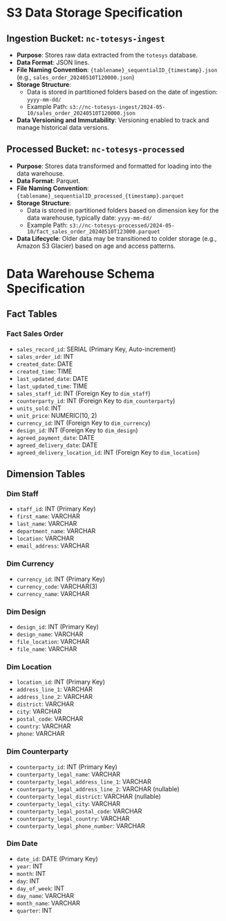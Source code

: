 # S3 Data Storage Specification

## Ingestion Bucket: `nc-totesys-ingest`
- **Purpose**: Stores raw data extracted from the `totesys` database.
- **Data Format**: JSON lines.
- **File Naming Convention**: `{tablename}_sequentialID_{timestamp}.json` (e.g., `sales_order_20240510T120000.json`)
- **Storage Structure**:
  - Data is stored in partitioned folders based on the date of ingestion: `yyyy-mm-dd/`
  - Example Path: `s3://nc-totesys-ingest/2024-05-10/sales_order_20240510T120000.json`
- **Data Versioning and Immutability**: Versioning enabled to track and manage historical data versions.

## Processed Bucket: `nc-totesys-processed`
- **Purpose**: Stores data transformed and formatted for loading into the data warehouse.
- **Data Format**: Parquet.
- **File Naming Convention**: `{tablename}_sequentialID_processed_{timestamp}.parquet`
- **Storage Structure**:
  - Data is stored in partitioned folders based on dimension key for the data warehouse, typically date: `yyyy-mm-dd/`
  - Example Path: `s3://nc-totesys-processed/2024-05-10/fact_sales_order_20240510T123000.parquet`
- **Data Lifecycle**: Older data may be transitioned to colder storage (e.g., Amazon S3 Glacier) based on age and access patterns.

# Data Warehouse Schema Specification

## Fact Tables

### Fact Sales Order
- `sales_record_id`: SERIAL (Primary Key, Auto-increment)
- `sales_order_id`: INT
- `created_date`: DATE
- `created_time`: TIME
- `last_updated_date`: DATE
- `last_updated_time`: TIME
- `sales_staff_id`: INT (Foreign Key to `dim_staff`)
- `counterparty_id`: INT (Foreign Key to `dim_counterparty`)
- `units_sold`: INT
- `unit_price`: NUMERIC(10, 2)
- `currency_id`: INT (Foreign Key to `dim_currency`)
- `design_id`: INT (Foreign Key to `dim_design`)
- `agreed_payment_date`: DATE
- `agreed_delivery_date`: DATE
- `agreed_delivery_location_id`: INT (Foreign Key to `dim_location`)

## Dimension Tables

### Dim Staff
- `staff_id`: INT (Primary Key)
- `first_name`: VARCHAR
- `last_name`: VARCHAR
- `department_name`: VARCHAR
- `location`: VARCHAR
- `email_address`: VARCHAR

### Dim Currency
- `currency_id`: INT (Primary Key)
- `currency_code`: VARCHAR(3)
- `currency_name`: VARCHAR

### Dim Design
- `design_id`: INT (Primary Key)
- `design_name`: VARCHAR
- `file_location`: VARCHAR
- `file_name`: VARCHAR

### Dim Location
- `location_id`: INT (Primary Key)
- `address_line_1`: VARCHAR
- `address_line_2`: VARCHAR
- `district`: VARCHAR
- `city`: VARCHAR
- `postal_code`: VARCHAR
- `country`: VARCHAR
- `phone`: VARCHAR

### Dim Counterparty
- `counterparty_id`: INT (Primary Key)
- `counterparty_legal_name`: VARCHAR
- `counterparty_legal_address_line_1`: VARCHAR
- `counterparty_legal_address_line_2`: VARCHAR (nullable)
- `counterparty_legal_district`: VARCHAR (nullable)
- `counterparty_legal_city`: VARCHAR
- `counterparty_legal_postal_code`: VARCHAR
- `counterparty_legal_country`: VARCHAR
- `counterparty_legal_phone_number`: VARCHAR

### Dim Date
- `date_id`: DATE (Primary Key)
- `year`: INT
- `month`: INT
- `day`: INT
- `day_of_week`: INT
- `day_name`: VARCHAR
- `month_name`: VARCHAR
- `quarter`: INT
